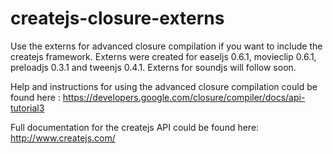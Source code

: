 createjs-closure-externs
========================

Use the externs for advanced closure compilation if you want to include the createjs framework.
Externs were created for easeljs 0.6.1, movieclip 0.6.1, preloadjs 0.3.1 and tweenjs 0.4.1.
Externs for soundjs will follow soon.

Help and instructions for using the advanced closure compilation could be found here :
https://developers.google.com/closure/compiler/docs/api-tutorial3

Full documentation for the createjs API could be found here: 
http://www.createjs.com/
